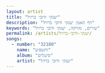 ```yaml
---
layout: artist
title: "יענקי ודובי ברזיל"
description: "דף האמן יענקי ודובי ברזיל"
keywords: "שירים, מוזיקה, יענקי ודובי ברזיל"
permalink: /artists/יענקי-ודובי-ברזיל/
songs:
  - number: "32180"
    name: "ותשפיע"
    album: "סינגלים"
    artist: "יענקי ודובי ברזיל"
---
```

